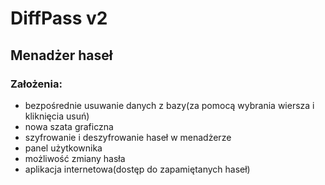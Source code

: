 # DiffPass v2
## Menadżer haseł

### Założenia:
- bezpośrednie usuwanie danych z bazy(za pomocą wybrania wiersza i kliknięcia usuń)
- nowa szata graficzna
- szyfrowanie i deszyfrowanie haseł w menadżerze
- panel użytkownika
- możliwość zmiany hasła
- aplikacja internetowa(dostęp do zapamiętanych haseł)

